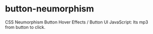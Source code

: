 # button-neumorphism
CSS Neumorphism Button Hover Effects / Button UI
JavaScript: Its mp3 from button to click.

